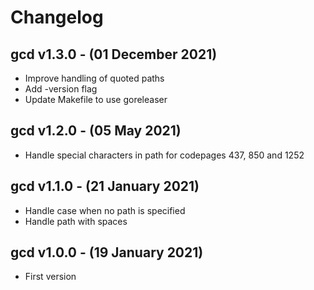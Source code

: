 Changelog
=========

## gcd v1.3.0 - (01 December 2021)

* Improve handling of quoted paths
* Add -version flag
* Update Makefile to use goreleaser

## gcd v1.2.0 - (05 May 2021)

* Handle special characters in path for codepages 437, 850 and 1252

## gcd v1.1.0 - (21 January 2021)

* Handle case when no path is specified
* Handle path with spaces

## gcd v1.0.0 - (19 January 2021)

* First version
